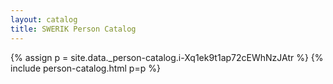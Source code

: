 ```yaml
---
layout: catalog
title: SWERIK Person Catalog
---
```

{% assign p = site.data._person-catalog.i-Xq1ek9t1ap72cEWhNzJAtr %}
{% include person-catalog.html p=p %}

